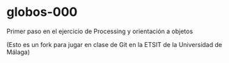 # globos-000
Primer paso en el ejercicio de Processing y orientación a objetos

(Esto es un fork para jugar en clase de Git en la ETSIT de la Universidad de Málaga) 

